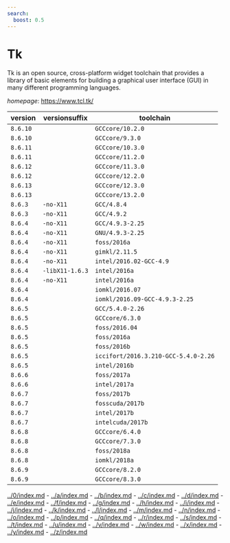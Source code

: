 ```yaml
---
search:
  boost: 0.5
---
```

# Tk

Tk is an open source, cross-platform widget toolchain that provides a library of basic elements for  building a graphical user interface (GUI) in many different programming languages.

*homepage*: <https://www.tcl.tk/>

version | versionsuffix | toolchain
--------|---------------|----------
``8.6.10`` |  | ``GCCcore/10.2.0``
``8.6.10`` |  | ``GCCcore/9.3.0``
``8.6.11`` |  | ``GCCcore/10.3.0``
``8.6.11`` |  | ``GCCcore/11.2.0``
``8.6.12`` |  | ``GCCcore/11.3.0``
``8.6.12`` |  | ``GCCcore/12.2.0``
``8.6.13`` |  | ``GCCcore/12.3.0``
``8.6.13`` |  | ``GCCcore/13.2.0``
``8.6.3`` | ``-no-X11`` | ``GCC/4.8.4``
``8.6.3`` | ``-no-X11`` | ``GCC/4.9.2``
``8.6.4`` | ``-no-X11`` | ``GCC/4.9.3-2.25``
``8.6.4`` | ``-no-X11`` | ``GNU/4.9.3-2.25``
``8.6.4`` | ``-no-X11`` | ``foss/2016a``
``8.6.4`` | ``-no-X11`` | ``gimkl/2.11.5``
``8.6.4`` | ``-no-X11`` | ``intel/2016.02-GCC-4.9``
``8.6.4`` | ``-libX11-1.6.3`` | ``intel/2016a``
``8.6.4`` | ``-no-X11`` | ``intel/2016a``
``8.6.4`` |  | ``iomkl/2016.07``
``8.6.4`` |  | ``iomkl/2016.09-GCC-4.9.3-2.25``
``8.6.5`` |  | ``GCC/5.4.0-2.26``
``8.6.5`` |  | ``GCCcore/6.3.0``
``8.6.5`` |  | ``foss/2016.04``
``8.6.5`` |  | ``foss/2016a``
``8.6.5`` |  | ``foss/2016b``
``8.6.5`` |  | ``iccifort/2016.3.210-GCC-5.4.0-2.26``
``8.6.5`` |  | ``intel/2016b``
``8.6.6`` |  | ``foss/2017a``
``8.6.6`` |  | ``intel/2017a``
``8.6.7`` |  | ``foss/2017b``
``8.6.7`` |  | ``fosscuda/2017b``
``8.6.7`` |  | ``intel/2017b``
``8.6.7`` |  | ``intelcuda/2017b``
``8.6.8`` |  | ``GCCcore/6.4.0``
``8.6.8`` |  | ``GCCcore/7.3.0``
``8.6.8`` |  | ``foss/2018a``
``8.6.8`` |  | ``iomkl/2018a``
``8.6.9`` |  | ``GCCcore/8.2.0``
``8.6.9`` |  | ``GCCcore/8.3.0``

[../0/index.md](0) - [../a/index.md](a) - [../b/index.md](b) - [../c/index.md](c) - [../d/index.md](d) - [../e/index.md](e) - [../f/index.md](f) - [../g/index.md](g) - [../h/index.md](h) - [../i/index.md](i) - [../j/index.md](j) - [../k/index.md](k) - [../l/index.md](l) - [../m/index.md](m) - [../n/index.md](n) - [../o/index.md](o) - [../p/index.md](p) - [../q/index.md](q) - [../r/index.md](r) - [../s/index.md](s) - [../t/index.md](t) - [../u/index.md](u) - [../v/index.md](v) - [../w/index.md](w) - [../x/index.md](x) - [../y/index.md](y) - [../z/index.md](z)

